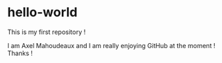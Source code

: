 # hello-world
This is my first repository !

I am Axel Mahoudeaux and I am really enjoying GitHub at the moment ! Thanks !
